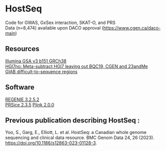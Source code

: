 # HostSeq
Code for GWAS, GxSex interaction, SKAT-O, and PRS  
Data (n=8,474) available upon DACO approval (https://www.cgen.ca/daco-main)  


## Resources  
[Illumina GSA v3 b151 GRCh38](https://support.illumina.com/content/dam/illumina-support/documents/downloads/productfiles/global-screening-array-24/v3-0/GSA-24v3-0-A2-manifest-file-csv.zip)  
[HGI7no: Meta-subtract HGI7 leaving out BQC19, CGEN and 23andMe](https://my.locuszoom.org/gwas/477715/?token=c297add610b040b58e732228855cfb7f)  
[GIAB difficult-to-sequence regions](https://ftp-trace.ncbi.nlm.nih.gov/ReferenceSamples/giab/release/genome-stratifications/v3.3/GRCh38@all/Union/GRCh38_alldifficultregions.bed.gz)


## Software 
[REGENIE 3.2.5.2](https://rgcgithub.github.io/regenie/)  
[PRSice 2.3.5](https://choishingwan.github.io/PRSice/)
[Plink 2.0.0](https://www.cog-genomics.org/plink/2.0/)


## Previous publication describing HostSeq :  
Yoo, S., Garg, E., Elliott, L. et al. HostSeq: a Canadian whole genome sequencing and clinical data resource. BMC Genom Data 24, 26 (2023). https://doi.org/10.1186/s12863-023-01128-3. 



